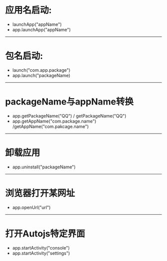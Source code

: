 # 应用名启动: 
- launchApp("appName")
- app.launchApp("appName")
***
# 包名启动:
- launch("com.app.package")
- app.launch("packageName)
***
# packageName与appName转换
- app.getPackageName("QQ") / getPackageName("QQ")
- app.getAppName("com.package.name") /getAppName("com.pakcage.name")
***
# 卸载应用
- app.uninstall("packageName")
***
# 浏览器打开某网址
- app.openUrl("url")
***
# 打开Autojs特定界面
- app.startActivity("console")
- app.startActivity("settings")